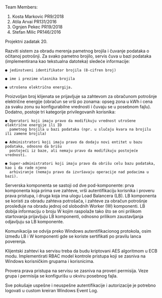 
Team Members:

 1. Kosta Markovic PR9/2018
 2. Atila Arvai PR131/2016
 4. Ognjen Pekec PR19/2018
 5. Stefan Milic PR146/2016





Projektni zadatak 20.


Razviti sistem za obradu merenja pametnog brojila i čuvanje podataka o očitanoj potrošnji. Za
svako pametno brojilo, servis čuva u bazi podataka (implementirana kao tekstualna datoteka)
sledeće informacije:

    ● jedinstveni identifikator brojila (8-cifren broj)
  
    ● ime i prezime vlasnika brojila
  
    ● utrošena električna energija.
  
  
Proizvoljan broj klijenata se prijavljuje sa zahtevom za obračunom potrošnje električne energije
(obračun se vrši po zonama: opseg zona u kWh i cena za svaku zonu su konfigurabilne vrednosti
i čuvaju se u posebnom fajlu).
Dodatno, postoje tri kategorije privilegovanih korisnika:

    ● Operatori koji imaju pravo da modifikuju vrednost utrošene električne energije ili ID
      pametnog brojila u bazi podataka (npr. u slučaju kvara na brojilu ili zamene brojila)
    
    ● Administratori koji imaju pravo da dodaju novi entitet u bazu podataka, odnosno da brišu
      postojeći iz baze, ali nemaju pravo da modifikuju postojeće vrednosti.
    
    ● Super-administratori koji imaju pravo da obrišu celu bazu podataka, kao i da rade njeno
      arhiviranje (nemaju pravo da izvršavaju operacije nad podacima u bazi).
    
    
Serverska komponenta se sastoji od dve pod-komponente: prva komponenta koja prima sve
zahteve, vrši autentifikaciju korisnika i proveru prava pristupa, i druga koja ima ulogu Load
Balancera (LB). LB komponenta se koristi za obradu zahteva potrošača, i zahteve za obračun
potrošnje prosleđuje na obradu jednoj od slobodnih Worker (W) komponenti. LB dobija
informaciju o broju W kojim raspolaže tako što se oni prilikom startovanja prijavljuju LB
komponenti, odnosno prilikom zaustavljanja odjavljuju sa LB komponente.


Komunikacija se odvija preko Windows autentifikacionog protokola, osim između LB i W
komponenti gde se koriste sertifikati po pravilu lanca poverenja.


Klijentski zahtevi ka servisu treba da budu kriptovani AES algoritmom u ECB modu.
Implementirati RBAC model kontrole pristupa koji se zasniva na Windows korisničkim grupama
i korisnicima. 

Provera prava pristupa na servisu se zasniva na proveri permisija. Veze grupa i
permisija se konfigurišu u okviru posebnog fajla.


Sve pokušaje uspešne i neuspešne autentifikacije i autorizacije je potrebno logovati u custom
kreiran Windows Event Log.
